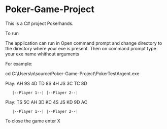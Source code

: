 # Poker-Game-Project


This is a C# project Pokerhands.

To run

The application can run in  Open command prompt and change directory to the directory where your exe is present.
Then on command prompt type your exe name whithout arguments

For example:

 cd C:\Users\n\source\Poker-Game-Project\PokerTestArgent.exe
 
 Play: AH 9S 4D TD 8S 4H JS 3C TC 8D
 
       |--Player 1--| |--Player 2--|
       
 Play: TS 5C AH 3D KC 4S JS KD 9D AC
 
       |--Player 1--| |--Player 2--|    
       
To close the game enter X       
